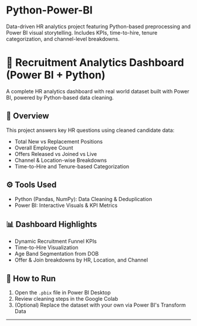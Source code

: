 # Python-Power-BI
Data-driven HR analytics project featuring Python-based preprocessing and Power BI visual storytelling. Includes KPIs, time-to-hire, tenure categorization, and channel-level breakdowns.
# 🧠 Recruitment Analytics Dashboard (Power BI + Python)

A complete HR analytics dashboard with real world dataset built with Power BI, powered by Python-based data cleaning.

## 📌 Overview
This project answers key HR questions using cleaned candidate data:
- Total New vs Replacement Positions
- Overall Employee Count
- Offers Released vs Joined vs Live
- Channel & Location-wise Breakdowns
- Time-to-Hire and Tenure-based Categorization

## ⚙️ Tools Used
- Python (Pandas, NumPy): Data Cleaning & Deduplication
- Power BI: Interactive Visuals & KPI Metrics

## 📊 Dashboard Highlights
- Dynamic Recruitment Funnel KPIs
- Time-to-Hire Visualization
- Age Band Segmentation from DOB
- Offer & Join breakdowns by HR, Location, and Channel

## 🚀 How to Run
1. Open the `.pbix` file in Power BI Desktop
2. Review cleaning steps in the Google Colab
3. (Optional) Replace the dataset with your own via Power BI's Transform Data

---
